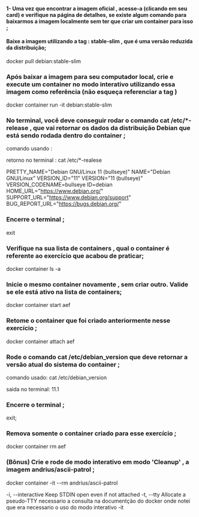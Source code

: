 #### 1- Uma vez que encontrar a imagem oficial , acesse-a (clicando em seu card) e verifique na página de detalhes, se existe algum comando para baixarmos a imagem localmente sem ter que criar um container para isso ;
#### Baixe a imagem utilizando a tag : stable-slim , que é uma versão reduzida da distribuição;


docker pull debian:stable-slim

### Após baixar a imagem para seu computador local, crie e execute um container no modo interativo utilizando essa imagem como referência (não esqueça referenciar a tag ) 

docker container run -it debian:stable-slim 

### No terminal, você deve conseguir rodar o comando cat /etc/*-release , que vai retornar os dados da distribuição Debian que está sendo rodada dentro do container ;

comando usando : 

retorno no terminal : cat /etc/*-realese

PRETTY_NAME="Debian GNU/Linux 11 (bullseye)"
NAME="Debian GNU/Linux"
VERSION_ID="11"
VERSION="11 (bullseye)"
VERSION_CODENAME=bullseye
ID=debian
HOME_URL="https://www.debian.org/"
SUPPORT_URL="https://www.debian.org/support"
BUG_REPORT_URL="https://bugs.debian.org/"


### Encerre o terminal ;

exit

### Verifique na sua lista de containers , qual o container é referente ao exercício que acabou de praticar;

docker container ls -a

### Inicie o mesmo container novamente , sem criar outro. Valide se ele está ativo na lista de containers;

docker container start aef

### Retome o container que foi criado anteriormente nesse exercício ;

docker container attach aef

### Rode o comando cat /etc/debian_version que deve retornar a versão atual do sistema do container ;

comando usado: cat /etc/debian_version

saida no terminal: 11.1

### Encerre o terminal ;

exit;

### Remova somente o container criado para esse exercício ;

docker container rm aef

### (Bônus) Crie e rode de modo interativo em modo 'Cleanup' , a imagem andrius/ascii-patrol ;

docker container -it --rm  andrius/ascii-patrol

  -i, --interactive          Keep STDIN open even if not attached
  -t, --tty                  Allocate a pseudo-TTY
necessario a consulta na documentção do docker onde notei que era necessario o uso do modo interativo -it